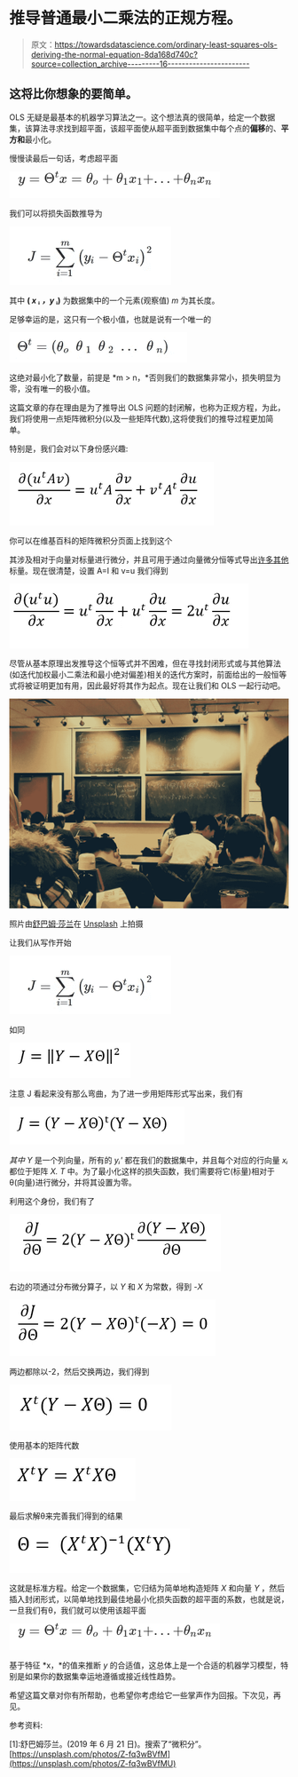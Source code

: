 # 推导普通最小二乘法的正规方程。

> 原文：<https://towardsdatascience.com/ordinary-least-squares-ols-deriving-the-normal-equation-8da168d740c?source=collection_archive---------16----------------------->

## 这将比你想象的要简单。

OLS 无疑是最基本的机器学习算法之一。这个想法真的很简单，给定一个数据集，该算法寻求找到超平面，该超平面使从超平面到数据集中每个点的**偏移**的、**平方和**最小化。

慢慢读最后一句话，考虑超平面

![](img/052123535b03cacf9a05369b1e420170.png)

我们可以将损失函数推导为

![](img/fa9c7c24f4ed8ab09367898637ff7285.png)

其中 **( *x* ᵢ *，y* ᵢ)** 为数据集中的一个元素(观察值) *m* 为其长度。

足够幸运的是，这只有一个极小值，也就是说有一个唯一的

![](img/609648575d93ed620908417505b44a4e.png)

这绝对最小化了数量，前提是 *m > n，*否则我们的数据集非常小，损失明显为零，没有唯一的极小值。

这篇文章的存在理由是为了推导出 OLS 问题的封闭解，也称为正规方程，为此，我们将使用一点矩阵微积分(以及一些矩阵代数),这将使我们的推导过程更加简单。

特别是，我们会对以下身份感兴趣:

![](img/eb70dbb6bad79ed0d5fda0757e9b6e99.png)

你可以在维基百科的矩阵微积分页面上找到这个

其涉及相对于向量对标量进行微分，并且可用于通过向量微分恒等式导出[许多其他](https://www.youtube.com/watch?v=A5mUplxPvVY&list=PLhcN-s3_Z7-YS6ltpJhjwqvHO1TYDbiZv&index=6)标量。现在很清楚，设置 A=I 和 v=u 我们得到

![](img/5b4f7113fbfef5f287dbb5b84290f04a.png)

尽管从基本原理出发推导这个恒等式并不困难，但在寻找封闭形式或与其他算法(如迭代加权最小二乘法和最小绝对偏差)相关的迭代方案时，前面给出的一般恒等式将被证明更加有用，因此最好将其作为起点。现在让我们和 OLS 一起行动吧。

![](img/7f5acd87e0aacaf869d6c006010756bb.png)

照片由[舒巴姆·莎兰](https://unsplash.com/@shubhamsharan?utm_source=unsplash&utm_medium=referral&utm_content=creditCopyText)在 [Unsplash](https://unsplash.com/s/photos/calculus?utm_source=unsplash&utm_medium=referral&utm_content=creditCopyText) 上拍摄

让我们从写作开始

![](img/fa9c7c24f4ed8ab09367898637ff7285.png)

如同

![](img/94d41acd2e4c7da85b2a4178fabf3bf1.png)

注意 J 看起来没有那么弯曲，为了进一步用矩阵形式写出来，我们有

![](img/74bc545c624608be6192fc41527c6893.png)

*其中 Y* 是一个列向量，所有的 *yᵢ'* 都在我们的数据集中，并且每个对应的行向量 *xᵢ* 都位于矩阵 *X. T* 中。为了最小化这样的损失函数，我们需要将它(标量)相对于θ(向量)进行微分，并将其设置为零。

利用这个身份，我们有了

![](img/e5299a73cdedfc3a9fce532ca26275c5.png)

右边的项通过分布微分算子，以 *Y* 和 *X* 为常数，得到 *-X*

![](img/159057596fa08ad63bd95f9ec18b2f3b.png)

两边都除以-2，然后交换两边，我们得到

![](img/629fc5b499657e6d51631911b1a16100.png)

使用基本的矩阵代数

![](img/75cbdac60d67ad151dff6b69ce7c6113.png)

最后求解θ来完善我们得到的结果

![](img/701cb63e5d36ecce625e4c40879888a8.png)

这就是标准方程。给定一个数据集，它归结为简单地构造矩阵 *X* 和向量 *Y* ，然后插入封闭形式，以简单地找到最佳地最小化损失函数的超平面的系数，也就是说，一旦我们有θ，我们就可以使用该超平面

![](img/052123535b03cacf9a05369b1e420170.png)

基于特征 *x，*的值来推断 *y* 的合适值，这总体上是一个合适的机器学习模型，特别是如果你的数据集幸运地遵循或接近线性趋势。

希望这篇文章对你有所帮助，也希望你考虑给它一些掌声作为回报。下次见，再见。

参考资料:

[1]:舒巴姆莎兰。(2019 年 6 月 21 日)。搜索了“微积分”。[https://unsplash.com/photos/Z-fq3wBVfM](https://unsplash.com/photos/Z-fq3wBVfMU)